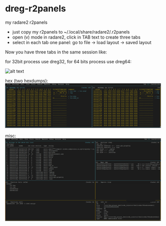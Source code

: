# dreg-r2panels
my radare2 r2panels

* just copy my r2panels to ~/.local/share/radare2/.r2panels
* open (v)  mode in radare2, click in TAB text to create three tabs
* select in each tab one panel: go to file -> load layout -> saved layout 

Now you have three tabs in the same session like:

for 32bit process use dreg32, for 64 bits process use dreg64:

![alt text](dreg64.png)

hex (two hexdumps):
![alt text](hex.png)

misc:
![alt text](misc.png)
